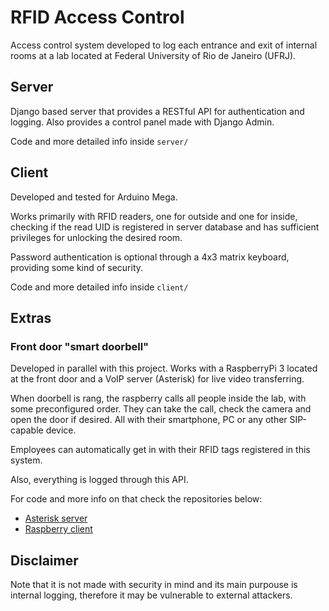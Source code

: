 # RFID Access Control
Access control system developed to log each entrance and exit of internal rooms at a lab located at Federal University of Rio de Janeiro (UFRJ).

## Server
Django based server that provides a RESTful API for authentication and logging. Also provides a control panel made with Django Admin.

Code and more detailed info inside `server/`
## Client
Developed and tested for Arduino Mega.

Works primarily with RFID readers, one for outside and one for inside, checking if the read UID is registered in server database and has sufficient privileges for unlocking the desired room.

Password authentication is optional through a 4x3 matrix keyboard, providing some kind of security.

Code and more detailed info inside `client/`

## Extras

### Front door "smart doorbell"
Developed in parallel with this project. Works with a RaspberryPi 3 located at the front door and a VoIP server (Asterisk) for live video transferring.

When doorbell is rang, the raspberry calls all people inside the lab, with some preconfigured order. They can take the call, check the camera and open the door if desired. All with their smartphone, PC or any other SIP-capable device.

Employees can automatically get in with their RFID tags registered in this system.

Also, everything is logged through this API.

For code and more info on that check the repositories below:

 - [Asterisk server](https://github.com/joaohenriquef/asterisk-smartdoor)
 - [Raspberry client](https://github.com/joaohenriquef/rasp-smartdoor)

## Disclaimer

Note that it is not made with security in mind and its main purpouse is internal logging, therefore it may be vulnerable to external attackers.


